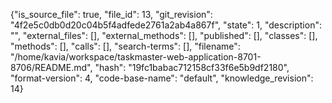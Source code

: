 {"is_source_file": true, "file_id": 13, "git_revision": "4f2e5c0db0d20c04b5f4adfede2761a2ab4a867f", "state": 1, "description": "", "external_files": [], "external_methods": [], "published": [], "classes": [], "methods": [], "calls": [], "search-terms": [], "filename": "/home/kavia/workspace/taskmaster-web-application-8701-8706/README.md", "hash": "19fc1babac712158cf33f6e5b9df2180", "format-version": 4, "code-base-name": "default", "knowledge_revision": 14}